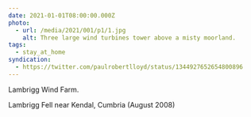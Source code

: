 ```yaml
---
date: 2021-01-01T08:00:00.000Z
photo:
  - url: /media/2021/001/p1/1.jpg
    alt: Three large wind turbines tower above a misty moorland.
tags:
  - stay_at_home
syndication:
  - https://twitter.com/paulrobertlloyd/status/1344927652654800896
---
```


Lambrigg Wind Farm.

Lambrigg Fell near Kendal, Cumbria (August 2008)
